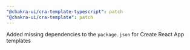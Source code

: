 ```yaml
---
"@chakra-ui/cra-template-typescript": patch
"@chakra-ui/cra-template": patch
---
```


Added missing dependencies to the `package.json` for Create React App templates
